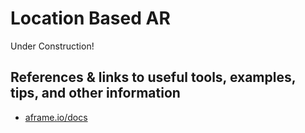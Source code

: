# Location Based AR
Under Construction!


## References & links to useful tools, examples, tips, and other information
* [aframe.io/docs](https://aframe.io/docs/1.4.0/components/camera.html)